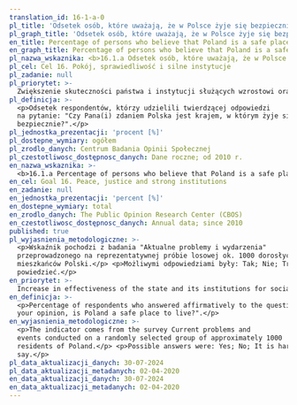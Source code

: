 ```yaml
---
translation_id: 16-1-a-0
pl_title: 'Odsetek osób, które uważają, że w Polsce żyje się bezpiecznie'
pl_graph_title: 'Odsetek osób, które uważają, że w Polsce żyje się bezpiecznie'
en_title: Percentage of persons who believe that Poland is a safe place to live
en_graph_title: Percentage of persons who believe that Poland is a safe place to live
pl_nazwa_wskaznika: <b>16.1.a Odsetek osób, które uważają, że w Polsce żyje się bezpiecznie</b>
pl_cel: Cel 16. Pokój, sprawiedliwość i silne instytucje
pl_zadanie: null
pl_priorytet: >-
  Zwiększenie skuteczności państwa i instytucji służących wzrostowi oraz włączeniu społecznemu i gospodarczemu
pl_definicja: >-
  <p>Odsetek respondentów, którzy udzielili twierdzącej odpowiedzi
  na pytanie: "Czy Pana(i) zdaniem Polska jest krajem, w którym żyje się
  bezpiecznie?".</p>
pl_jednostka_prezentacji: 'procent [%]'
pl_dostepne_wymiary: ogółem
pl_zrodlo_danych: Centrum Badania Opinii Społecznej
pl_czestotliwosc_dostępnosc_danych: Dane roczne; od 2010 r.
en_nazwa_wskaznika: >-
  <b>16.1.a Percentage of persons who believe that Poland is a safe place to live</b>
en_cel: Goal 16. Peace, justice and strong institutions
en_zadanie: null
en_jednostka_prezentacji: 'percent [%]'
en_dostepne_wymiary: total
en_zrodlo_danych: The Public Opinion Research Center (CBOS)
en_czestotliwosc_dostępnosc_danych: Annual data; since 2010
published: true
pl_wyjasnienia_metodologiczne: >-
  <p>Wskaźnik pochodzi z badania "Aktualne problemy i wydarzenia"
  przeprowadzonego na reprezentatywnej próbie losowej ok. 1000 dorosłych
  mieszkańców Polski.</p> <p>Możliwymi odpowiedziami były: Tak; Nie; Trudno
  powiedzieć.</p>
en_priorytet: >-
  Increase in effectiveness of the state and its institutions for social and economic enhancement and inclusion
en_definicja: >-
  <p>Percentage of respondents who answered affirmatively to the question: "In
  your opinion, is Poland a safe place to live?".</p>
en_wyjasnienia_metodologiczne: >-
  <p>The indicator comes from the survey Current problems and
  events conducted on a randomly selected group of approximately 1000
  residents of Poland.</p> <p>Possible answers were: Yes; No; It is hard to
  say.</p>
pl_data_aktualizacji_danych: 30-07-2024
pl_data_aktualizacji_metadanych: 02-04-2020
en_data_aktualizacji_danych: 30-07-2024
en_data_aktualizacji_metadanych: 02-04-2020
---
```

